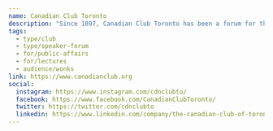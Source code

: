 ```yaml
---
name: Canadian Club Toronto
description: "Since 1897, Canadian Club Toronto has been a forum for the country's thought leaders and newsmakers. As an independent, not-for-profit organization, the club connects Canadians with world-class leaders and newsmakers, serving as a leading platform for influencers to engage Canadians on what matters most in politics, business, social innovation, and media."
tags:
  - type/club
  - type/speaker-forum
  - for/public-affairs
  - for/lectures
  - audience/wonks
link: https://www.canadianclub.org
social:
  instagram: https://www.instagram.com/cdnclubto/
  facebook: https://www.facebook.com/CanadianClubToronto/
  twitter: https://twitter.com/cdnclubto
  linkedin: https://www.linkedin.com/company/the-canadian-club-of-toronto/
---
```

